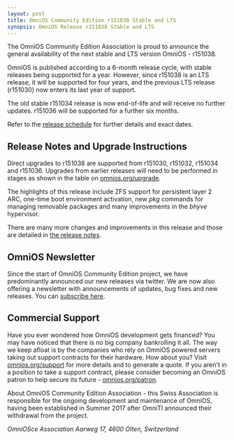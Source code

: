 ```yaml
---
layout: post
title: OmniOS Community Edition r151038 Stable and LTS
synopsis: OmniOS Release r151038 Stable and LTS
---
```

The OmniOS Community Edition Association is proud to announce the general
availability of the next stable and LTS version OmniOS - r151038.

OmniOS is published according to a 6-month release cycle, with stable releases
being supported for a year. However, since r151038 is an LTS release, it will
be supported for four years, and the previous LTS release (r151030) now enters
its last year of support.

The old stable r151034 release is now end-of-life and will receive no further
updates. r151036 will be supported for a further six months.

Refer to the [release schedule](/schedule.html) for further details and
exact dates.

## Release Notes and Upgrade Instructions

Direct upgrades to r151038 are supported from r151030, r151032, r151034 and
r151036. Upgrades from earlier releases will need to be performed in
stages as shown in the table on [omnios.org/upgrade](/upgrade.html).

The highlights of this release include ZFS support for persistent layer 2 ARC,
one-time boot environment activation, new _pkg_ commands for managing
removable packages and many improvements in the _bhyve_ hypervisor.

There are many more changes and improvements in this release and those are
detailed in [the release notes](/releasenotes.html).

## OmniOS Newsletter

Since the start of OmniOS Community Edition project, we have predominantly
announced our new releases via twitter. We are now also offering a
newsletter with announcements of updates, bug fixes and new releases. You can
[subscribe here](http://eepurl.com/dL1z7k).

## Commercial Support

Have you ever wondered how OmniOS development gets financed? You may have
noticed that there is no big company bankrolling it all. The way we keep afloat
is by the companies who rely on OmniOS powered servers taking out support
contracts for their hardware. How about you? Visit
[omnios.org/support](/invoice.html) for more details and to generate a quote.
If you aren't in a position to take a support contract, please consider
becoming an OmniOS patron to help secure its future -
[omnios.org/patron](/patron.html).

About OmniOS Community Edition Association - this Swiss Association is
responsible for the ongoing development and maintenance of OmniOS, having been
established in Summer 2017 after OmniTI announced their withdrawal from the
project.

_OmniOSce Association_
_Aarweg 17, 4600 Olten, Switzerland_

